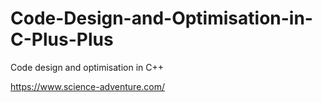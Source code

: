 # Code-Design-and-Optimisation-in-C-Plus-Plus
Code design and optimisation in C++

https://www.science-adventure.com/
